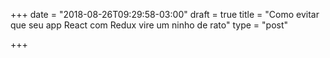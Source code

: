 +++
date = "2018-08-26T09:29:58-03:00"
draft = true
title = "Como evitar que seu app React com Redux vire um ninho de rato"
type = "post"

+++
